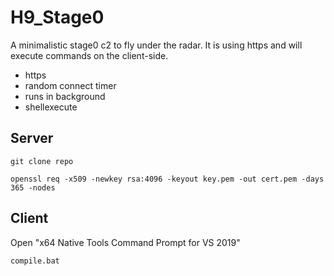 # H9_Stage0

A minimalistic stage0 c2 to fly under the radar. It is using https and will execute commands on the client-side.

* https
* random connect timer
* runs in background
* shellexecute

## Server
```
git clone repo
```
```
openssl req -x509 -newkey rsa:4096 -keyout key.pem -out cert.pem -days 365 -nodes
```


## Client
Open "x64 Native Tools Command Prompt for VS 2019"
```
compile.bat
```

